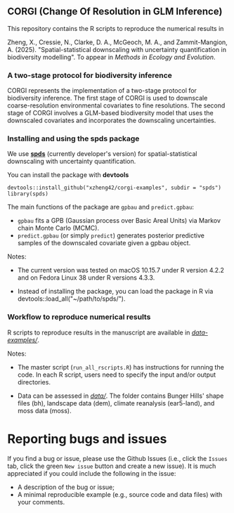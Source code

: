 
## CORGI (Change Of Resolution in GLM Inference)

This repository contains the R scripts to reproduce the numerical results in

Zheng, X., Cressie, N., Clarke, D. A., McGeoch, M. A., and Zammit-Mangion, A. (2025). 
"Spatial-statistical downscaling with uncertainty quantification in biodiversity modelling". To appear in *Methods in Ecology and Evolution*.
<!-- NIASRA Working Paper Series 06-24. URL: [https://www.uow.edu.au/niasra/publications/](https://www.uow.edu.au/niasra/publications/) -->

### A two-stage protocol for biodiversity inference

CORGI represents the implementation of a two-stage protocol for biodiversity inference. The first stage 
of CORGI is used to downscale coarse-resolution environmental covariates to fine resolutions. The second 
stage of CORGI involves a GLM-based biodiversity model that uses the downscaled covariates and incorporates the downscaling uncertainties.

### Installing and using the **spds** package


We use [**spds**](https://github.com/xzheng42/corgi-examples/tree/main/spds) (currently developer's version) for 
spatial-statistical downscaling with uncertainty quantification.

You can install the package with **devtools**
```
devtools::install_github("xzheng42/corgi-examples", subdir = "spds")
library(spds)
```

The main functions of the package are `gpbau` and `predict.gpbau`:

- `gpbau` fits a GPB (Gaussian process over Basic Areal Units) via Markov chain Monte Carlo (MCMC).
- `predict.gpbau` (or simply `predict`) generates posterior predictive samples of the downscaled covariate given a gpbau object.

Notes:

- The current version was tested on macOS 10.15.7 under R version 4.2.2 and on Fedora Linux 38 under R versions 4.3.3.

- Instead of installing the package, you can load the package in R via devtools::load_all("~/path/to/spds/").

### Workflow to reproduce numerical results

R scripts to reproduce results in the manuscript are available in
[*data-examples/*](https://github.com/xzheng42/corgi-examples/tree/main/data-examples).

Notes: 

- The master script (`run_all_rscripts.R`) has instructions for running the code. In each R script, users need to specify the input and/or output directories.

- Data can be assessed in [*data/*](https://github.com/xzheng42/corgi-examples/tree/main/data). 
  The folder contains Bunger Hills' shape files (bh), landscape data (dem), climate reanalysis (ear5-land), and moss data (moss).

# Reporting bugs and issues

If you find a bug or issue, please use the Github Issues (i.e., click the `Issues` tab, click the green `New issue` button and create a new issue). It is much appreciated if you could include the following in the issue: 

- A description of the bug or issue;
- A minimal reproducible example (e.g., source code and data files) with your comments.
